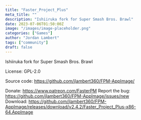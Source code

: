 ```yaml
---
title: "Faster_Project_Plus"
meta_title: ""
description: "Ishiiruka fork for Super Smash Bros. Brawl"
date: 2023-07-06T01:50:00Z
image: "/images/image-placeholder.png"
categories: ["Games"]
author: "Jordan Lambert"
tags: ["community"]
draft: false
---
```


Ishiiruka fork for Super Smash Bros. Brawl

License: GPL-2.0

Source code: https://github.com/jlambert360/FPM-AppImage/

Donate: https://www.patreon.com/FasterPM
Report the bug: https://github.com/jlambert360/FPM-AppImage/issues/new  
Download: https://github.com/jlambert360/FPM-AppImage/releases/download/v2.4.2/Faster_Project_Plus-x86-64.AppImage

